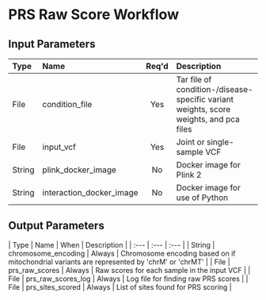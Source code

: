 # PRS Raw Score Workflow

## Input Parameters

| Type | Name | Req'd | Description | Default Value |
| :--- | :--- | :---: | :--- | :--- |
| File | condition_file | Yes | Tar file of condition-/disease-specific variant weights, score weights, and pca files | |
| File | input_vcf | Yes | Joint or single-sample VCF | |
| String | plink_docker_image | No | Docker image for Plink 2 | us.gcr.io/broad-dsde-methods/plink2_docker@sha256:4455bf22ada6769ef00ed0509b278130ed98b6172c91de69b5bc2045a60de124 |
| String | interaction_docker_image | No | Docker image for use of Python | us.gcr.io/broad-dsde-methods/imputation_interaction_python@sha256:40a8fb88fe287c3e3a11022ff63dae1ad5375f439066ae23fe089b2b61d3222e |

## Output Parameters

| Type | Name | When | Description |
| :--- | :--- | :--- |
| String | chromosome_encoding | Always | Chromosome encoding based on if mitochondrial variants are represented by 'chrM' or 'chrMT' |
| File | prs_raw_scores | Always | Raw scores for each sample in the input VCF |
| File | prs_raw_scores_log | Always | Log file for finding raw PRS scores |
| File | prs_sites_scored | Always | List of sites found for PRS scoring |
